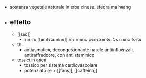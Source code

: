 - sostanza vegetale naturale in erba cinese: efedra ma huang
- ## effetto
	- [[snc]]
		- simile [[amfetamine]] ma meno penetrante, 5x meno forte
	- th
		- antiasmatico, decongestionante nasale antiinfluenzali, antiraffreddore, con anti staminico
	- tossici in atleti
		- tossico per sistema cardiovascolare
		- potenziato se + [[fans]], [[caffeina]]